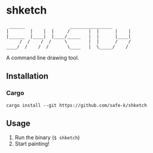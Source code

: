 # shketch

```text
 ______                 ________________       
|        |    |  |     /       |  |      |    |
|______  |____|  |____/_____   |  |      |____|
     /  /    /  /     \        |  |      /    /
____/  /    /  /       \____   |  \_____/    / 
```

A command line drawing tool.

## Installation

### Cargo

```shell script
cargo install --git https://github.com/safe-k/shketch
```

## Usage

1. Run the binary (`$ shketch`)
2. Start painting!
